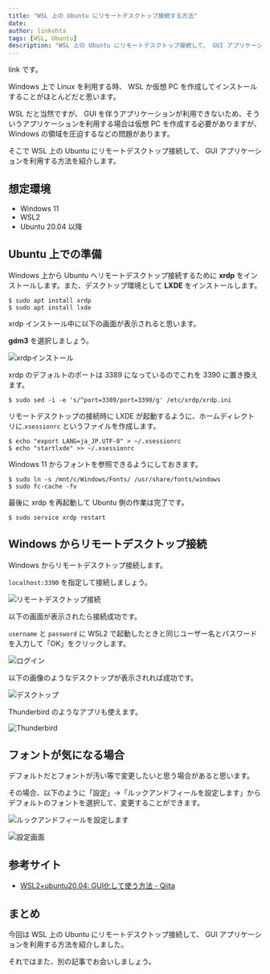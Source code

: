 ```yaml
---
title: "WSL 上の Ubuntu にリモートデスクトップ接続する方法"
date: 
author: linkohta
tags: [WSL, Ubuntu]
description: "WSL 上の Ubuntu にリモートデスクトップ接続して、 GUI アプリケーションを利用する方法を紹介します。"
---
```


link です。

Windows 上で Linux を利用する時、 WSL か仮想 PC を作成してインストールすることがほとんどだと思います。

WSL だと当然ですが、 GUI を伴うアプリケーションが利用できないため、そういうアプリケーションを利用する場合は仮想 PC を作成する必要がありますが、 Windows の領域を圧迫するなどの問題があります。

そこで WSL 上の Ubuntu にリモートデスクトップ接続して、 GUI アプリケーションを利用する方法を紹介します。

## 想定環境

- Windows 11
- WSL2
- Ubuntu 20.04 以降

## Ubuntu 上での準備

Windows 上から Ubuntu へリモートデスクトップ接続するために **xrdp** をインストールします。また、デスクトップ環境として **LXDE** をインストールします。

```:title=インストールコマンド
$ sudo apt install xrdp
$ sudo apt install lxde
```

xrdp インストール中に以下の画面が表示されると思います。

**gdm3** を選択しましょう。

![xrdpインストール](images/2023-05-06_15h24_10.png)

xrdp のデフォルトのポートは 3389 になっているのでこれを 3390 に置き換えます。

```:title=ポート置換
$ sudo sed -i -e 's/^port=3389/port=3390/g' /etc/xrdp/xrdp.ini
```

リモートデスクトップの接続時に LXDE が起動するように、ホームディレクトリに.`xsessionrc` というファイルを作成します。

```:title=xsessionrc作成
$ echo "export LANG=ja_JP.UTF-8" > ~/.xsessionrc
$ echo "startlxde" >> ~/.xsessionrc
```

Windows 11 からフォントを参照できるようにしておきます。

```:title=フォント設定
$ sudo ln -s /mnt/c/Windows/Fonts/ /usr/share/fonts/windows
$ sudo fc-cache -fv
```

最後に xrdp を再起動して Ubuntu 側の作業は完了です。

```:title=xrdp再起動
$ sudo service xrdp restart
```

## Windows からリモートデスクトップ接続

Windows からリモートデスクトップ接続します。

`localhost:3390` を指定して接続しましょう。

![リモートデスクトップ接続](images/2023-05-06_20h58_19.png)

以下の画面が表示されたら接続成功です。

`username` と `password` に WSL2 で起動したときと同じユーザー名とパスワードを入力して「OK」をクリックします。

![ログイン](images/2023-05-06_20h58_27.png)

以下の画像のようなデスクトップが表示されれば成功です。

![デスクトップ](images/2023-05-06_21h10_54.png)

Thunderbird のようなアプリも使えます。

![Thunderbird](images/2023-05-06_21h27_05.png)

## フォントが気になる場合

デフォルトだとフォントが汚い等で変更したいと思う場合があると思います。

その場合、以下のように「設定」→「ルックアンドフィールを設定します」からデフォルトのフォントを選択して、変更することができます。

![ルックアンドフィールを設定します](images/2023-05-06_15h31_21.png)

![設定画面](images/2023-05-06_15h31_31.png)

## 参考サイト

- [WSL2+ubuntu20.04: GUI化して使う方法 - Qiita](https://qiita.com/atomyah/items/887a5185ec9a8206c7c4)

## まとめ

今回は WSL 上の Ubuntu にリモートデスクトップ接続して、 GUI アプリケーションを利用する方法を紹介しました。

それではまた、別の記事でお会いしましょう。